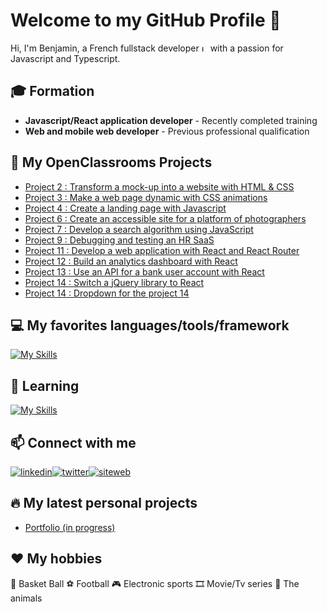 # Welcome to my GitHub Profile 👋

Hi, I'm Benjamin, a French fullstack developer <img src="https://i.goopics.net/f4akb3.png" alt="LinkedIn" width="10" height="10"/> with a passion for Javascript and Typescript.

## 🎓 Formation

- **Javascript/React application developer** - Recently completed training
- **Web and mobile web developer** - Previous professional qualification

## 🚀 My OpenClassrooms Projects

- [Project 2 : Transform a mock-up into a website with HTML & CSS](https://github.com/Lisitius/P2_Booki_OC)
- [Project 3 : Make a web page dynamic with CSS animations](https://github.com/Lisitius/P3_OhMyFood_OC)
- [Project 4 : Create a landing page with Javascript](https://github.com/Lisitius/P4_GameOn_OC)
- [Project 6 : Create an accessible site for a platform of photographers](https://github.com/Lisitius/P6_FishEye_OC)
- [Project 7 : Develop a search algorithm using JavaScript](https://github.com/Lisitius/P7_LesPetitsPlats_OC)
- [Project 9 : Debugging and testing an HR SaaS](https://github.com/Lisitius/P9_Billed)
- [Project 11 : Develop a web application with React and React Router](https://github.com/Lisitius/P11_Kasa)
- [Project 12 : Build an analytics dashboard with React](https://github.com/Lisitius/P12_SportSee)
- [Project 13 : Use an API for a bank user account with React](https://github.com/Lisitius/P13_ArgentBank)
- [Project 14 : Switch a jQuery library to React](https://github.com/Lisitius/P14_WealthHealth)
- [Project 14 : Dropdown for the project 14](https://github.com/Lisitius/p14-package-dropdown-wealth-health)

## 💻 My favorites languages/tools/framework

[![My Skills](https://skillicons.dev/icons?i=html,css,js,ts,nodejs,mongodb,mysql,react,redux,sass,tailwind,bootstrap,git,github,vscode,postman,figma)](https://skillicons.dev)

## 🌱 Learning

[![My Skills](https://skillicons.dev/icons?i=docker,threejs,rust)](https://skillicons.dev)

## 📫 Connect with me

[![linkedin](https://i.goopics.net/vmjrot.png)][1][![twitter](https://i.goopics.net/rpk4su.png)][2][![siteweb](https://i.goopics.net/db7vlw.png)][3]

## 🔥 My latest personal projects

- [Portfolio (in progress)](https://github.com/Lisitius/Portfolio)

## ❤️ My hobbies

🏀 Basket Ball
⚽ Football
🎮 Electronic sports
🎞️ Movie/Tv series
🐾 The animals

[1]: https://www.linkedin.com/in/benjamin-fichaux/
[2]: https://twitter.com/LisiDev
[3]: https://benjaminfichaux.site/
